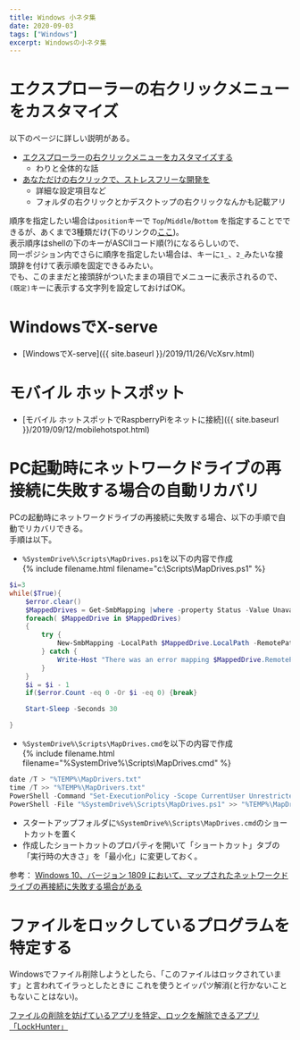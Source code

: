 ```yaml
---
title: Windows 小ネタ集
date: 2020-09-03
tags: ["Windows"]
excerpt: Windowsの小ネタ集
---
```


# エクスプローラーの右クリックメニューをカスタマイズ

以下のページに詳しい説明がある。  
- [エクスプローラーの右クリックメニューをカスタマイズする](https://ascii.jp/elem/000/000/953/953807/)  
  - わりと全体的な話    
- [あなただけの右クリックで、ストレスフリーな開発を](https://qiita.com/NumLocker/items/f8016f1aed7207b850fb)  
  - 詳細な設定項目など  
  - フォルダの右クリックとかデスクトップの右クリックなんかも記載アリ  

順序を指定したい場合は``position``キーで ``Top``/``Middle``/``Bottom`` を指定することでできるが、あくまで3種類だけ(下のリンクの[ここ](https://qiita.com/NumLocker/items/f8016f1aed7207b850fb#6-7-%E3%83%A1%E3%83%8B%E3%83%A5%E3%83%BC%E3%81%AE%E8%A1%A8%E7%A4%BA%E4%BD%8D%E7%BD%AE%E3%81%AE%E5%A4%89%E6%9B%B4))。  
表示順序はshellの下のキーがASCIIコード順(?)になるらしいので、  
同一ポジション内でさらに順序を指定したい場合は、キーに``1_``、``2_``みたいな接頭辞を付けて表示順を固定できるみたい。  
でも、このままだと接頭辞がついたままの項目でメニューに表示されるので、``(既定)``キーに表示する文字列を設定しておけばOK。  


# WindowsでX-serve

- [WindowsでX-serve]({{ site.baseurl }}/2019/11/26/VcXsrv.html)

# モバイル ホットスポット

- [モバイル ホットスポットでRaspberryPiをネットに接続]({{ site.baseurl }}/2019/09/12/mobilehotspot.html)


# PC起動時にネットワークドライブの再接続に失敗する場合の自動リカバリ

PCの起動時にネットワークドライブの再接続に失敗する場合、以下の手順で自動でリカバリできる。  
手順は以下。  

- ```%SystemDrive%\Scripts\MapDrives.ps1```を以下の内容で作成    
{% include filename.html filename="c:\Scripts\MapDrives.ps1" %}
```powershell
$i=3
while($True){
    $error.clear()
    $MappedDrives = Get-SmbMapping |where -property Status -Value Unavailable -EQ | select LocalPath,RemotePath
    foreach( $MappedDrive in $MappedDrives)
    {
        try {
            New-SmbMapping -LocalPath $MappedDrive.LocalPath -RemotePath $MappedDrive.RemotePath -Persistent $True
        } catch {
            Write-Host "There was an error mapping $MappedDrive.RemotePath to $MappedDrive.LocalPath"
        }
    }
    $i = $i - 1
    if($error.Count -eq 0 -Or $i -eq 0) {break}

    Start-Sleep -Seconds 30

}
```
- ```%SystemDrive%\Scripts\MapDrives.cmd```を以下の内容で作成    
{% include filename.html filename="%SystemDrive%\Scripts\MapDrives.cmd" %}
```powershell
date /T > "%TEMP%\MapDrivers.txt"
time /T >> "%TEMP%\MapDrivers.txt"
PowerShell -Command "Set-ExecutionPolicy -Scope CurrentUser Unrestricted" >> "%TEMP%\MapDrivers.txt" 2>&1 
PowerShell -File "%SystemDrive%\Scripts\MapDrives.ps1" >> "%TEMP%\MapDrivers.txt" 2>&1
```
- スタートアップフォルダに```%SystemDrive%\Scripts\MapDrives.cmd```のショートカットを置く    
- 作成したショートカットのプロパティを開いて「ショートカット」タブの「実行時の大きさ」を「最小化」に変更しておく。    

参考： [Windows 10、バージョン 1809 において、マップされたネットワークドライブの再接続に失敗する場合がある](https://support.microsoft.com/ja-jp/help/4471218/mapped-network-drive-may-fail-to-reconnect-in-windows-10-version-1809?fbclid=IwAR3FHRrLbLXn8rp_qigZW46oeAWs22x6Uqh-0Nu7psOKDA45UlOo7a9wlg0)


# ファイルをロックしているプログラムを特定する

Windowsでファイル削除しようとしたら、「このファイルはロックされています」と言われてイラっとしたときに
これを使うとイッパツ解消(と行かないこともないことはない)。

[ファイルの削除を妨げているアプリを特定、ロックを解除できるアプリ「LockHunter」](https://forest.watch.impress.co.jp/docs/review/1222040.html?fbclid=IwAR133Iw2vfGX_e9fnBhm3soJ3iRdY65YOPh02tRa_IkG_ntVWAxesZuFORQ)  

